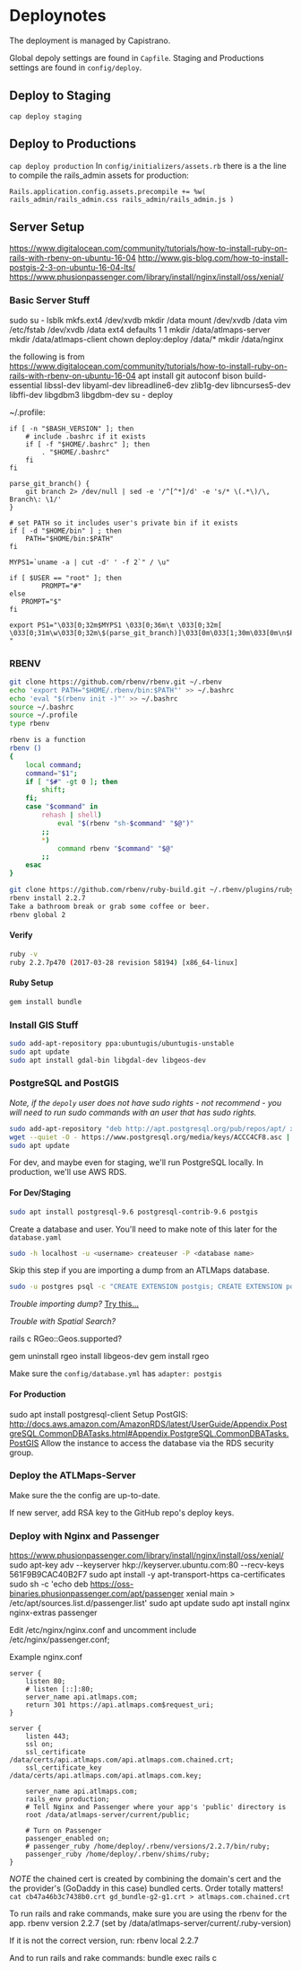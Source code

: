 # Deploynotes
The deployment is managed by Capistrano.

Global depoly settings are found in `Capfile`. Staging and Productions settings are found in `config/deploy`.

## Deploy to Staging
`cap deploy staging`

## Deploy to Productions
`cap deploy production`
In `config/initializers/assets.rb` there is a the line to compile the rails_admin assets for production:

`Rails.application.config.assets.precompile += %w( rails_admin/rails_admin.css
rails_admin/rails_admin.js )`

## Server Setup
https://www.digitalocean.com/community/tutorials/how-to-install-ruby-on-rails-with-rbenv-on-ubuntu-16-04
http://www.gis-blog.com/how-to-install-postgis-2-3-on-ubuntu-16-04-lts/
https://www.phusionpassenger.com/library/install/nginx/install/oss/xenial/

### Basic Server Stuff
sudo su -
lsblk
mkfs.ext4 /dev/xvdb
mkdir /data
mount /dev/xvdb /data
vim /etc/fstab
/dev/xvdb       /data   ext4    defaults        1 1
mkdir /data/atlmaps-server
mkdir /data/atlmaps-client
chown deploy:deploy /data/*
mkdir /data/nginx

the following is from
https://www.digitalocean.com/community/tutorials/how-to-install-ruby-on-rails-with-rbenv-on-ubuntu-16-04
apt install git autoconf bison build-essential libssl-dev libyaml-dev libreadline6-dev zlib1g-dev libncurses5-dev libffi-dev libgdbm3 libgdbm-dev
su - deploy

~/.profile:
```
if [ -n "$BASH_VERSION" ]; then
    # include .bashrc if it exists
    if [ -f "$HOME/.bashrc" ]; then
        . "$HOME/.bashrc"
    fi
fi

parse_git_branch() {
    git branch 2> /dev/null | sed -e '/^[^*]/d' -e 's/* \(.*\)/\, Branch\: \1/'
}

# set PATH so it includes user's private bin if it exists
if [ -d "$HOME/bin" ] ; then
    PATH="$HOME/bin:$PATH"
fi

MYPS1=`uname -a | cut -d' ' -f 2`" / \u"

if [ $USER == "root" ]; then
        PROMPT="#"
else
   PROMPT="$"
fi

export PS1="\033[0;32m$MYPS1 \033[0;36m\t \033[0;32m[ \033[0;31m\w\033[0;32m\$(parse_git_branch)]\033[0m\033[1;30m\033[0m\n$PROMPT "
```

### RBENV
~~~bash
git clone https://github.com/rbenv/rbenv.git ~/.rbenv
echo 'export PATH="$HOME/.rbenv/bin:$PATH"' >> ~/.bashrc
echo 'eval "$(rbenv init -)"' >> ~/.bashrc
source ~/.bashrc
source ~/.profile
type rbenv

rbenv is a function
rbenv ()
{
    local command;
    command="$1";
    if [ "$#" -gt 0 ]; then
        shift;
    fi;
    case "$command" in
        rehash | shell)
            eval "$(rbenv "sh-$command" "$@")"
        ;;
        *)
            command rbenv "$command" "$@"
        ;;
    esac
}

git clone https://github.com/rbenv/ruby-build.git ~/.rbenv/plugins/ruby-build
rbenv install 2.2.7
Take a bathroom break or grab some coffee or beer.
rbenv global 2
~~~

#### Verify

~~~bash
ruby -v
ruby 2.2.7p470 (2017-03-28 revision 58194) [x86_64-linux]
~~~

#### Ruby Setup
~~~bash
gem install bundle
~~~

### Install GIS Stuff
~~~bash
sudo add-apt-repository ppa:ubuntugis/ubuntugis-unstable
sudo apt update
sudo apt install gdal-bin libgdal-dev libgeos-dev
~~~

### PostgreSQL and PostGIS
*Note, if the `depoly` user does not have sudo rights - not recommend - you will need to run sudo commands with an user that has sudo rights.*

~~~bash
sudo add-apt-repository "deb http://apt.postgresql.org/pub/repos/apt/ xenial-pgdg main"
wget --quiet -O - https://www.postgresql.org/media/keys/ACCC4CF8.asc | sudo apt-key add -
sudo apt update
~~~

For dev, and maybe even for staging, we'll run PostgreSQL locally. In production, we'll use AWS RDS.

#### For Dev/Staging

~~~bash
sudo apt install postgresql-9.6 postgresql-contrib-9.6 postgis
~~~

Create a database and user. You'll need to make note of this later for the `database.yaml`

~~~bash
sudo -h localhost -u <username> createuser -P <database name>
~~~

Skip this step if you are  importing a dump from an ATLMaps database.

~~~bash
sudo -u postgres psql -c "CREATE EXTENSION postgis; CREATE EXTENSION postgis_topology;" <database name>
~~~

*Trouble importing dump?*
[Try this...](https://dba.stackexchange.com/a/60911)

*Trouble with Spatial Search?*

rails c
RGeo::Geos.supported?

gem uninstall rgeo
install libgeos-dev
gem install rgeo


Make sure the `config/database.yml` has
`adapter: postgis`

#### For Production
sudo apt install postgresql-client
Setup PostGIS: http://docs.aws.amazon.com/AmazonRDS/latest/UserGuide/Appendix.PostgreSQL.CommonDBATasks.html#Appendix.PostgreSQL.CommonDBATasks.PostGIS
Allow the instance to access the database via the RDS security group.

### Deploy the ATLMaps-Server
Make sure the the config are up-to-date.

If new server, add RSA key to the GitHub repo's deploy keys.

### Deploy with Nginx and Passenger
https://www.phusionpassenger.com/library/install/nginx/install/oss/xenial/
sudo apt-key adv --keyserver hkp://keyserver.ubuntu.com:80 --recv-keys 561F9B9CAC40B2F7
sudo apt install -y apt-transport-https ca-certificates
sudo sh -c 'echo deb https://oss-binaries.phusionpassenger.com/apt/passenger xenial main > /etc/apt/sources.list.d/passenger.list'
sudo apt update
sudo apt install nginx nginx-extras passenger

Edit /etc/nginx/nginx.conf and uncomment include /etc/nginx/passenger.conf;

Example nginx.conf
~~~
server {
    listen 80;
    # listen [::]:80;
    server_name api.atlmaps.com;
    return 301 https://api.atlmaps.com$request_uri;
}

server {
    listen 443;
    ssl on;
    ssl_certificate /data/certs/api.atlmaps.com/api.atlmaps.com.chained.crt;
    ssl_certificate_key /data/certs/api.atlmaps.com/api.atlmaps.com.key;

    server_name api.atlmaps.com;
    rails_env production;
    # Tell Nginx and Passenger where your app's 'public' directory is
    root /data/atlmaps-server/current/public;

    # Turn on Passenger
    passenger_enabled on;
    # passenger_ruby /home/deploy/.rbenv/versions/2.2.7/bin/ruby;
    passenger_ruby /home/deploy/.rbenv/shims/ruby;
}
~~~
*NOTE* the chained cert is created by combining the domain's cert and the the provider's (GoDaddy in this case) bundled certs. Order totally matters!
`cat cb47a46b3c7438b0.crt gd_bundle-g2-g1.crt > atlmaps.com.chained.crt`

To run rails and rake commands, make sure you are using the rbenv for the app.
rbenv version
2.2.7 (set by /data/atlmaps-server/current/.ruby-version)

If it is not the correct version, run:
rbenv local 2.2.7

And to run rails and rake commands:
bundle exec rails c

